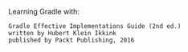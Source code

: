 Learning Gradle with:

    Gradle Effective Implementations Guide (2nd ed.)
    written by Hubert Klein Ikkink 
    published by Packt Publishing, 2016
